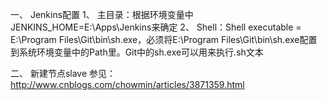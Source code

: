 一、	Jenkins配置
1、	主目录：根据环境变量中JENKINS_HOME=E:\Apps\Jenkins来确定
2、	Shell：Shell executable = E:\Program Files\Git\bin\sh.exe，必须将E:\Program Files\Git\bin\sh.exe配置到系统环境变量中的Path里。Git中的sh.exe可以用来执行.sh文本

二、	新建节点slave
参见：http://www.cnblogs.com/chowmin/articles/3871359.html


